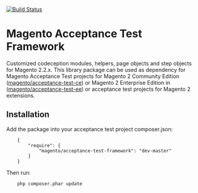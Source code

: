[![Build Status](https://travis-ci.org/okolesnyk/magento2-acceptance-test-framework.svg?branch=MQE-148)](https://travis-ci.org/okolesnyk/magento2-acceptance-test-framework)

# Magento Acceptance Test Framework

Customized codeception modules, helpers, page objects and step objects for Magento 2.2.x. This library package can be used as dependency for Magento Acceptance Test projects for Magento 2 Community Edition ([magento/acceptance-test-ce](https://github.com/magento-pangolin/acceptance-test-ce/)) or Magento 2 Enterprise Edition in ([magento/acceptance-test-ee](https://github.com/magento-pangolin/acceptance-test-ee/)) or acceptance test projects for Magento 2 extensions.

## Installation
Add the package into your acceptance test project composer.json:
```
    {
        "require": {
            "magento/acceptance-test-framework": "dev-master"
        }
    }
```
Then run:
```
    php composer.phar update
```

